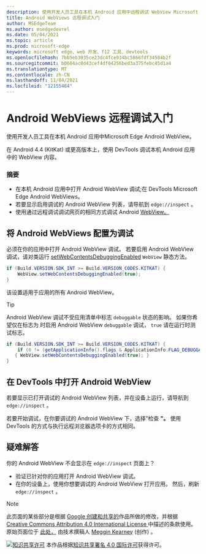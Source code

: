 ```yaml
---
description: 使用开发人员工具在本机 Android 应用中远程调试 WebView Microsoft Edge入门。
title: Android WebViews 远程调试入门
author: MSEdgeTeam
ms.author: msedgedevrel
ms.date: 05/04/2021
ms.topic: article
ms.prod: microsoft-edge
keywords: microsoft edge、web 开发、f12 工具、devtools
ms.openlocfilehash: 7bb5eb3035ce23dc4fce934bc5866fdf34584b2f
ms.sourcegitcommit: b0604ac0d43cef4df04256bed3a375febc45d1a4
ms.translationtype: MT
ms.contentlocale: zh-CN
ms.lasthandoff: 11/04/2021
ms.locfileid: "12155484"
---
```

<!-- Copyright Meggin Kearney

   Licensed under the Apache License, Version 2.0 (the "License");
   you may not use this file except in compliance with the License.
   You may obtain a copy of the License at

       http://www.apache.org/licenses/LICENSE-2.0

   Unless required by applicable law or agreed to in writing, software
   distributed under the License is distributed on an "AS IS" BASIS,
   WITHOUT WARRANTIES OR CONDITIONS OF ANY KIND, either express or implied.
   See the License for the specific language governing permissions and
   limitations under the License.  -->
# <a name="get-started-with-remote-debugging-android-webviews"></a>Android WebViews 远程调试入门

使用开发人员工具在本机 Android 应用中Microsoft Edge Android WebView。

在 Android 4.4 (KitKat) 或更高版本上，使用 DevTools 调试本机 Android 应用中的 WebView 内容。

### <a name="summary"></a>摘要

*   在本机 Android 应用中打开 Android WebView 调试;在 DevTools Microsoft Edge Android WebViews。
*   若要显示启用调试的 Android WebView 列表，请导航到 `edge://inspect` 。
*   使用通过远程调试调试网页的相同方式调试 Android [WebView。](./index.md)


<!-- ====================================================================== -->
## <a name="configure-android-webviews-to-debug"></a>将 Android WebViews 配置为调试

必须在你的应用中打开 Android WebView 调试。  若要启用 Android WebView 调试，请对类运行 [setWebContentsDebuggingEnabled](https://developer.android.com/reference/android/webkit/WebView.html#setWebContentsDebuggingEnabled(boolean)) `WebView` 静态方法。

```java
if (Build.VERSION.SDK_INT >= Build.VERSION_CODES.KITKAT) {
    WebView.setWebContentsDebuggingEnabled(true);
}
```

该设置适用于应用的所有 Android WebView。

> [!TIP]
> Android WebView 调试不受应用清单中标志 `debuggable` 状态的影响。  如果你希望仅在标志为 时启用 Android WebView `debuggable` 调试， `true` 请在运行时测试标志。
>
> ```java
> if (Build.VERSION.SDK_INT >= Build.VERSION_CODES.KITKAT) {
>     if (0 != (getApplicationInfo().flags & ApplicationInfo.FLAG_DEBUGGABLE))
>    { WebView.setWebContentsDebuggingEnabled(true); }
> }
> ```


<!-- ====================================================================== -->
## <a name="open-an-android-webview-in-devtools"></a>在 DevTools 中打开 Android WebView

若要显示已打开调试的 Android WebView 列表，并在设备上运行，请导航到 `edge://inspect` 。

若要开始调试，在你要调试的 Android WebView 下，选择"检查 **"。**  使用 DevTools 的方式与执行远程浏览器选项卡的方式相同。

<!--
:::image type="complex" source=".images/webview-debugging.msft.png" alt-text="Inspecting elements in an Android WebView" lightbox=".images/webview-debugging.msft.png":::
   Inspecting elements in an Android WebView
:::image-end:::

The gray graphics listed with the Android WebView represent its size and position relative to the screen of the device.  If your Android WebViews have titles set, the titles are listed as well.
-->


<!-- ====================================================================== -->
## <a name="troubleshoot"></a>疑难解答

你的 Android WebView 不会显示在 `edge://inspect` 页面上？

*   验证已针对你的应用打开 Android WebView 调试。
*   在你的设备上，使用你想要调试的 Android WebView 打开应用。  然后，刷新 `edge://inspect` 。


<!-- ====================================================================== -->
> [!NOTE]
> 此页面的某些部分是根据 [Google 创建和共享的](https://developers.google.com/terms/site-policies)作品所做的修改，并根据[ Creative Commons Attribution 4.0 International License ](http://creativecommons.org/licenses/by/4.0)中描述的条款使用。
> 原始页面位于 [此处，](https://developers.google.com/web/tools/chrome-devtools/remote-debugging/webviews) 由技术撰稿人 [Meggin Kearney](https://developers.google.com/web/resources/contributors#meggin-kearney) (创作) 。

[![知识共享许可](https://i.creativecommons.org/l/by/4.0/88x31.png)](https://creativecommons.org/licenses/by/4.0) 本作品根据[知识共享署名 4.0 国际许可](http://creativecommons.org/licenses/by/4.0)获得许可。

